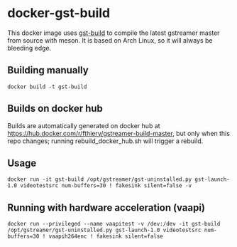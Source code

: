 # docker-gst-build

This docker image uses [gst-build](https://github.com/GStreamer/gst-build) to compile the latest gstreamer master from source with meson. It is based on Arch Linux, so it will always be bleeding edge.

## Building manually

```
docker build -t gst-build
```

## Builds on docker hub

Builds are automatically generated on docker hub at https://hub.docker.com/r/fthiery/gstreamer-build-master, but only when this repo changes; running rebuild_docker_hub.sh will trigger a rebuild.

## Usage

```
docker run -it gst-build /opt/gstreamer/gst-uninstalled.py gst-launch-1.0 videotestsrc num-buffers=30 ! fakesink silent=false -v
```

## Running with hardware acceleration (vaapi)

```
docker run --privileged --name vaapitest -v /dev:/dev -it gst-build /opt/gstreamer/gst-uninstalled.py gst-launch-1.0 videotestsrc num-buffers=30 ! vaapih264enc ! fakesink silent=false
```
